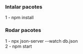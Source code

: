### Intalar pacotes
1 - npm install

### Rodar pacotes
1 - npx json-server --watch db.json</br>
2 - npm start <!-- O npm start está pre-setado para rodar na porta 3001 -->
